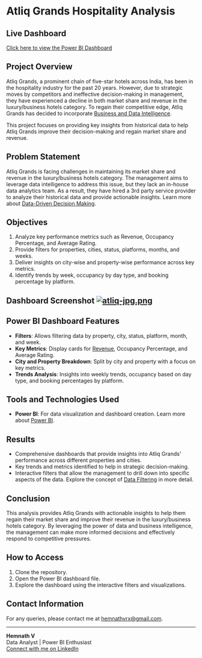 # Atliq Grands Hospitality Analysis

## Live Dashboard
[Click here to view the Power BI Dashboard](https://app.powerbi.com/groups/me/reports/1da37f7a-9c2e-4b70-a465-87c9bad4ed8a/5414f00d12f821797dd2?experience=power-bi)

## Project Overview
Atliq Grands, a prominent chain of five-star hotels across India, has been in the hospitality industry for the past 20 years. However, due to strategic moves by competitors and ineffective decision-making in management, they have experienced a decline in both market share and revenue in the luxury/business hotels category. To regain their competitive edge, Atliq Grands has decided to incorporate [Business and Data Intelligence](https://en.wikipedia.org/wiki/Business_intelligence).

This project focuses on providing key insights from historical data to help Atliq Grands improve their decision-making and regain market share and revenue.

## Problem Statement
Atliq Grands is facing challenges in maintaining its market share and revenue in the luxury/business hotels category. The management aims to leverage data intelligence to address this issue, but they lack an in-house data analytics team. As a result, they have hired a 3rd party service provider to analyze their historical data and provide actionable insights. Learn more about [Data-Driven Decision Making](https://www.mckinsey.com/business-functions/mckinsey-digital/our-insights/data-to-insights).

## Objectives
1. Analyze key performance metrics such as Revenue, Occupancy Percentage, and Average Rating.
2. Provide filters for properties, cities, status, platforms, months, and weeks.
3. Deliver insights on city-wise and property-wise performance across key metrics.
4. Identify trends by week, occupancy by day type, and booking percentage by platform.


## Dashboard Screenshot [![atliq-jpg.png](https://i.postimg.cc/Kv23Gqjm/atliq-jpg.png)](https://postimg.cc/Hj6k3tbN)

## Power BI Dashboard Features
- **Filters**: Allows filtering data by property, city, status, platform, month, and week.
- **Key Metrics**: Display cards for [Revenue](https://www.investopedia.com/terms/r/revenue.asp), Occupancy Percentage, and Average Rating.
- **City and Property Breakdown**: Split by city and property with a focus on key metrics.
- **Trends Analysis**: Insights into weekly trends, occupancy based on day type, and booking percentages by platform.

## Tools and Technologies Used
- **Power BI**: For data visualization and dashboard creation. Learn more about [Power BI](https://powerbi.microsoft.com/).

## Results
- Comprehensive dashboards that provide insights into Atliq Grands' performance across different properties and cities.
- Key trends and metrics identified to help in strategic decision-making.
- Interactive filters that allow the management to drill down into specific aspects of the data. Explore the concept of [Data Filtering](https://www.techopedia.com/definition/30372/data-filtering) in more detail.

## Conclusion
This analysis provides Atliq Grands with actionable insights to help them regain their market share and improve their revenue in the luxury/business hotels category. By leveraging the power of data and business intelligence, the management can make more informed decisions and effectively respond to competitive pressures.

## How to Access
1. Clone the repository.
2. Open the Power BI dashboard file.
3. Explore the dashboard using the interactive filters and visualizations.

## Contact Information
For any queries, please contact me at [hemnathvrx@gmail.com](mailto:hemnathvrx@gmail.com).

---

**Hemnath V**  
Data Analyst | Power BI Enthusiast  
[Connect with me on LinkedIn](https://www.linkedin.com/in/hemnathv-data-analyst-junior-scientist-coimbatore-fresher-sql-powerbi)
